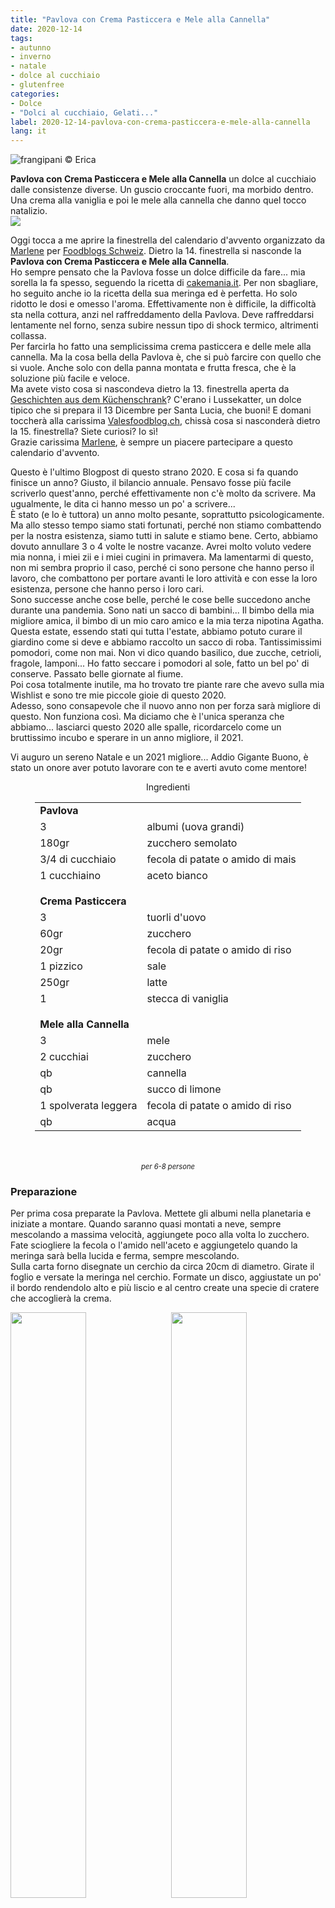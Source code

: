 ```yaml
---
title: "Pavlova con Crema Pasticcera e Mele alla Cannella"
date: 2020-12-14
tags:
- autunno
- inverno
- natale
- dolce al cucchiaio
- glutenfree
categories:
- Dolce
- "Dolci al cucchiaio, Gelati..."
label: 2020-12-14-pavlova-con-crema-pasticcera-e-mele-alla-cannella
lang: it 
---
```

![](header.jpeg "frangipani © Erica")

**Pavlova con Crema Pasticcera e Mele alla Cannella** un dolce al cucchiaio dalle consistenze diverse. Un guscio croccante fuori, ma morbido dentro. Una crema alla vaniglia e poi le mele alla cannella che danno quel tocco natalizio.
<br />
<a href="https://www.foodblogs-schweiz.ch/foodblogs-schweiz-adventskalender-2020/" target="_blank" rel="noreferrer noopener">
<img src="https://www.foodblogs-schweiz.ch/wp-content/uploads/2020/10/Challenge-Banner-1.png" class="wp-image-452"></a>

Oggi tocca a me aprire la finestrella del calendario d'avvento organizzato da <a href="https://marlenessweetthings.ch" target="_blank">Marlene</a> per <a href="https://www.foodblogs-schweiz.ch" target="_blank">Foodblogs Schweiz</a>. Dietro la 14. finestrella si nasconde la **Pavlova con Crema Pasticcera e Mele alla Cannella**.
<br />
Ho sempre pensato che la Pavlova fosse un dolce difficile da fare... mia sorella la fa spesso, seguendo la ricetta di <a href="https://www.cakemania.it/ricette/pavlova/" target="_blank">cakemania.it</a>. Per non sbagliare, ho seguito anche io la ricetta della sua meringa ed è perfetta. Ho solo ridotto le dosi e omesso l'aroma. Effettivamente non è difficile, la difficoltà sta nella cottura, anzi nel raffreddamento della Pavlova. Deve raffreddarsi lentamente nel forno, senza subire nessun tipo di shock termico, altrimenti collassa.
<br />
Per farcirla ho fatto una semplicissima crema pasticcera e delle mele alla cannella. Ma la cosa bella della Pavlova è, che si può farcire con quello che si vuole. Anche solo con della panna montata e frutta fresca, che è la soluzione più facile e veloce.
<br />
Ma avete visto cosa si nascondeva dietro la 13. finestrella aperta da <a href="https://www.geschichtenausdemkuechenschrank.ch/2020/12/13/lussekatter-schwedisches-hefegebäck-mit-safran/" target="_blank">Geschichten aus dem Küchenschrank</a>? C'erano i Lussekatter, un dolce tipico che si prepara il 13 Dicembre per Santa Lucia, che buoni! E domani toccherà alla carissima <a href="https://www.valesfoodblog.ch" target="_blank">Valesfoodblog.ch</a>, chissà cosa si nasconderà dietro la 15. finestrella? Siete curiosi? Io sì!
<br />
Grazie carissima <a href="https://marlenessweetthings.ch" target="_blank">Marlene</a>, è sempre un piacere partecipare a questo calendario d'avvento.

Questo è l'ultimo Blogpost di questo strano 2020. E cosa si fa quando finisce un anno? Giusto, il bilancio annuale. Pensavo fosse più facile scriverlo quest'anno, perché effettivamente non c'è molto da scrivere. Ma ugualmente, le dita ci hanno messo un po' a scrivere...
<br />
È stato (e lo è tuttora) un anno molto pesante, soprattutto psicologicamente. Ma allo stesso tempo siamo stati fortunati, perché non stiamo combattendo per la nostra esistenza, siamo tutti in salute e stiamo bene. Certo, abbiamo dovuto annullare 3 o 4 volte le nostre vacanze. Avrei molto voluto vedere mia nonna, i miei zii e i miei cugini in primavera. Ma lamentarmi di questo, non mi sembra proprio il caso, perché ci sono persone che hanno perso il lavoro, che combattono per portare avanti le loro attività e con esse la loro esistenza, persone che hanno perso i loro cari.
<br />
Sono successe anche cose belle, perché le cose belle succedono anche durante una pandemia. Sono nati un sacco di bambini... Il bimbo della mia migliore amica, il bimbo di un mio caro amico e la mia terza nipotina Agatha. Questa estate, essendo stati qui tutta l'estate, abbiamo potuto curare il giardino come si deve e abbiamo raccolto un sacco di roba. Tantissimissimi pomodori, come non mai. Non vi dico quando basilico, due zucche, cetrioli, fragole, lamponi... Ho fatto seccare i pomodori al sole, fatto un bel po' di conserve. Passato belle giornate al fiume.
<br />
Poi cosa totalmente inutile, ma ho trovato tre piante rare che avevo sulla mia Wishlist e sono tre mie piccole gioie di questo 2020.
<br />
Adesso, sono consapevole che il nuovo anno non per forza sarà migliore di questo. Non funziona così. Ma diciamo che è l'unica speranza che abbiamo... lasciarci questo 2020 alle spalle, ricordarcelo come un bruttissimo incubo e sperare in un anno migliore, il 2021.

Vi auguro un sereno Natale e un 2021 migliore... Addio Gigante Buono, è stato un onore aver potuto lavorare con te e averti avuto come mentore! 

<div id="wrapper" style="text-align: center">
  <div id="yourdiv" style="display: inline-block;">
    <div class="ingredients" itemscope itemtype="http://schema.org/Recipe">
      <span itemprop="name" style="display:none;">Pavlova con Crema Pasticcera e Mele alla Cannella</span>
      <div class="ingredients-title">Ingredienti</div>
      <table>
        <tbody>
          <tr>
            <td colspan="2"><b>Pavlova</b></td>
          </tr>      
          <tr itemprop="recipeIngredient">        
            <td>3</td>
            <td>albumi (uova grandi)</td>
          </tr>
          <tr itemprop="recipeIngredient">
            <td>180gr</td>
            <td>zucchero semolato</td>
          </tr>
          <tr itemprop="recipeIngredient">
            <td>3/4 di cucchiaio</td>
            <td>fecola di patate o amido di mais</td>
          </tr>
          <tr itemprop="recipeIngredient">
            <td>1 cucchiaino</td>
            <td>aceto bianco</td>
          </tr>
          <tr style="height: 15px;"></tr>
          <tr>
            <td colspan="2"><b>Crema Pasticcera</b></td>
          </tr>
          <tr itemprop="recipeIngredient">
            <td>3</td>
            <td>tuorli d'uovo</td>
          </tr>
          <tr itemprop="recipeIngredient">      
            <td>60gr</td>
            <td>zucchero</td>
          </tr>
          <tr itemprop="recipeIngredient">
            <td>20gr</td>
            <td>fecola di patate o amido di riso</td>
          </tr>
          <tr itemprop="recipeIngredient">
            <td>1 pizzico</td>
            <td>sale</td>
          </tr>
          <tr itemprop="recipeIngredient">
            <td>250gr</td>
            <td>latte</td>
          </tr>
          <tr itemprop="recipeIngredient">
            <td>1</td>
            <td>stecca di vaniglia</td>
          </tr>
          <tr style="height: 15px;"></tr>
          <tr>          
            <td colspan="2"><b>Mele alla Cannella</b></td>
          </tr>
          <tr itemprop="recipeIngredient">
            <td>3</td>
            <td>mele</td>
          </tr>
          <tr itemprop="recipeIngredient">
            <td>2 cucchiai</td>
            <td>zucchero</td>
          </tr>
          <tr itemprop="recipeIngredient">
            <td>qb</td>
            <td>cannella</td>
          </tr>
          <tr itemprop="recipeIngredient">
            <td>qb</td>
            <td>succo di limone</td>
          </tr>
          <tr itemprop="recipeIngredient">
            <td>1 spolverata leggera</td>
            <td>fecola di patate o amido di riso</td>
          </tr>
          <tr itemprop="recipeIngredient">
            <td>qb</td>
            <td>acqua</td>
          </tr>
        </tbody>
      </table>
      <br></br>
      <i class="pull-right" style="font-size: 80%;" itemprop="recipeYield">per 6-8 persone</i>
    </div>
  </div>
</div>


<h3>
  <font color="grey">
    <i class="fa fa-cogs"></i>
  </font> Preparazione
</h3>

Per prima cosa preparate la Pavlova. Mettete gli albumi nella planetaria e iniziate a montare. Quando saranno quasi montati a neve, sempre mescolando a massima velocità, aggiungete poco alla volta lo zucchero.
<br />
Fate sciogliere la fecola o l'amido nell'aceto e aggiungetelo quando la meringa sarà bella lucida e ferma, sempre mescolando.
<br />
Sulla carta forno disegnate un cerchio da circa 20cm di diametro. Girate il foglio e versate la meringa nel cerchio. Formate un disco, aggiustate un po' il bordo rendendolo alto e più liscio e al centro create una specie di cratere che accoglierà la crema.
<p>
  <div style="width: 100%; margin-bottom: 0">
    <img style="float: left; width: 49%; margin-right: 1%" src="meringa.jpeg" alt="" title="frangipani © Erica" />
    <img style="float: left; width: 49%; margin-left: 1%" src="teglia.jpeg" alt="" title="frangipani © Erica" />
    <div style="clear: both"></div>
  </div>
</p>

Infornate la Pavlova nel forno preriscaldato a 160°C ventilato, dopo 10min abbassate la temperatura a 150°C e cuocete per altri 40-50min. Non aprite il forno durante la cottura, per nessuno motivo. Una volta cotta, fatela raffreddare nel forno leggermente aperto.
![](pavlova.jpeg "frangipani © Erica")

Mentre la Pavlova cuoce, preparate la crema pasticcera. In una coppa mescolate i tuorli con lo zucchero e l'amido o la fecola finché avrete un composto bello liscio. A parte portate quasi a bollore il latte con la stecca di vaniglia precedentemente aperta, poi sempre mescolando, versate il latte bollente nella coppa con i tuorli. Mescolate bene e versate il tutto di nuovo nella pentola e a temperatura moderata e sempre mescolando, cuocete finché si sarà addensata. Versate la crema pasticcera in una coppa, coprite con la pellicola a contatto e fate raffreddare.
![](pasticcera.jpeg "frangipani © Erica")

L'ultima parte sono le mele alla cannella... potete prepararle e farle raffreddare o prepararle all'ultimo momento e servirle come componente calda del dolce... Dunque pelate le mele, eliminate la parte centrale e tagliatele a fettine. Mettetele in un pentolino con lo zucchero, il succo di limone, la cannella (in polvere o la stecca), l'amido o la fecola e un pochino d'acqua. Fate cucinare per qualche minuto a temperatura media, le mele si dovranno ammorbidire leggermente, ma rimanere croccanti e regolatevi con l'acqua, ci dovrà essere un pochettino di salsina...
![](mele.jpeg "frangipani © Erica")

Mettete la Pavlova su di un piatto da portata, distribuite nel cratere la crema pasticcera (prima mescolatela un pochettino per ammorbidirla) e finite con le mele alla cannella... servite e finitela subito!

<p>
  <div style="width: 100%; margin-bottom: 0">
    <img style="float: left; width: 49%; margin-right: 1%" src="risultato1.jpeg" alt="" title="frangipani © Erica" />
    <img style="float: left; width: 49%; margin-left: 1%" src="risultato2.jpeg" alt="" title="frangipani © Erica" />
    <div style="clear: both"></div>
  </div>
</p>

![](risultato3.jpeg "frangipani © Erica")

<p>
  <div style="width: 100%; margin-bottom: 0">
    <img style="float: left; width: 49%; margin-right: 1%" src="risultato4.jpeg" alt="" title="frangipani © Erica" />
    <img style="float: left; width: 49%; margin-left: 1%" src="risultato5.jpeg" alt="" title="frangipani © Erica" />
    <div style="clear: both"></div>
  </div>
</p>

<p>
  <div style="width: 100%; margin-bottom: 0">
    <img style="float: left; width: 49%; margin-right: 1%" src="risultato6.jpeg" alt="" title="frangipani © Erica" />
    <img style="float: left; width: 49%; margin-left: 1%" src="risultato7.jpeg" alt="" title="frangipani © Erica" />
    <div style="clear: both"></div>
  </div>
</p>

![](risultato8.jpeg "frangipani © Erica")

<p>
  <div style="width: 100%; margin-bottom: 0">
    <img style="float: left; width: 49%; margin-right: 1%" src="risultato9.jpeg" alt="" title="frangipani © Erica" />
    <img style="float: left; width: 49%; margin-left: 1%" src="risultato10.jpeg" alt="" title="frangipani © Erica" />
    <div style="clear: both"></div>
  </div>
</p>

<p>
  <div style="width: 100%; margin-bottom: 0">
    <img style="float: left; width: 49%; margin-right: 1%" src="risultato11.jpeg" alt="" title="frangipani © Erica" />
    <img style="float: left; width: 49%; margin-left: 1%" src="risultato12.jpeg" alt="" title="frangipani © Erica" />
    <div style="clear: both"></div>
  </div>
</p>

![](risultato13.jpeg "frangipani © Erica")

<p>
  <div style="width: 100%; margin-bottom: 0">
    <img style="float: left; width: 49%; margin-right: 1%" src="risultato14.jpeg" alt="" title="frangipani © Erica" />
    <img style="float: left; width: 49%; margin-left: 1%" src="risultato15.jpeg" alt="" title="frangipani © Erica" />
    <div style="clear: both"></div>
  </div>
</p>

<h4>Buon appetito
  <font color="red">
    <i class="fa fa-smile-o"></i>
  </font>
</h4>